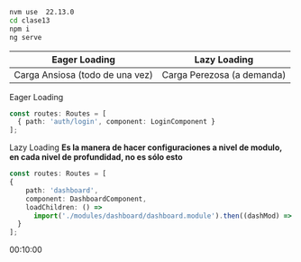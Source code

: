 ```bash
nvm use  22.13.0
cd clase13
npm i
ng serve
```




| Eager Loading                   | Lazy Loading               |
| ------------------------------- | -------------------------- |
| Carga Ansiosa (todo de una vez) | Carga Perezosa (a demanda) |



Eager Loading
```ts
const routes: Routes = [
  { path: 'auth/login', component: LoginComponent }
];
```

Lazy Loading
**Es la manera de hacer configuraciones a nivel de modulo, en cada nivel de profundidad, no es sólo esto**
```ts
const routes: Routes = [
{
    path: 'dashboard',
    component: DashboardComponent,
    loadChildren: () =>
      import('./modules/dashboard/dashboard.module').then((dashMod) => dashMod.DashboardModule),
  }
];
```

00:10:00